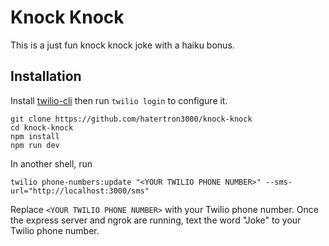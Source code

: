 # Knock Knock
This is a just fun knock knock joke with a haiku bonus.

## Installation

Install [twilio-cli](https://www.twilio.com/docs/twilio-cli/quickstart) then run `twilio login` to configure it.

```
git clone https://github.com/hatertron3000/knock-knock
cd knock-knock
npm install
npm run dev
```

In another shell, run
```
twilio phone-numbers:update "<YOUR TWILIO PHONE NUMBER>" --sms-url="http://localhost:3000/sms"
```

Replace `<YOUR TWILIO PHONE NUMBER>` with your Twilio phone number. Once the express server and ngrok are running, text the word "Joke" to your Twilio phone number.